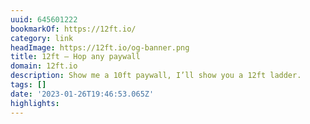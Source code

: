 ```yaml
---
uuid: 645601222
bookmarkOf: https://12ft.io/
category: link
headImage: https://12ft.io/og-banner.png
title: 12ft – Hop any paywall
domain: 12ft.io
description: Show me a 10ft paywall, I’ll show you a 12ft ladder.
tags: []
date: '2023-01-26T19:46:53.065Z'
highlights: 
---
```



